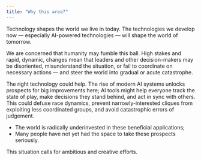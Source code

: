 ```yaml
---
title: "Why this area?"
---
```


Technology shapes the world we live in today. The technologies we develop now — especially AI-powered technologies — will shape the world of tomorrow. 

We are concerned that humanity may fumble this ball. High stakes and rapid, dynamic, changes mean that leaders and other decision-makers may be disoriented, misunderstand the situation, or fail to coordinate on necessary actions — and steer the world into gradual or acute catastrophe. 

The right technology could help. The rise of modern AI systems unlocks prospects for big improvements here; AI tools might help everyone track the state of play, make decisions they stand behind, and act in sync with others. This could defuse race dynamics, prevent narrowly-interested cliques from exploiting less coordinated groups, and avoid catastrophic errors of judgement. 

- The world is radically underinvested in these beneficial applications;
- Many people have not yet had the space to take these prospects seriously.

This situation calls for ambitious and creative efforts. 
